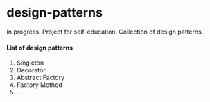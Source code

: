 # design-patterns
In progress. Project for self-education. Collection of design patterns.

#### List of design patterns
1. Singleton
2. Decorator
3. Abstract Factory
4. Factory Method
5. ...
